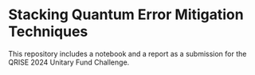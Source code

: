 # Stacking Quantum Error Mitigation Techniques

This repository includes a notebook and a report as a submission for the QRISE 2024 Unitary Fund Challenge. 
